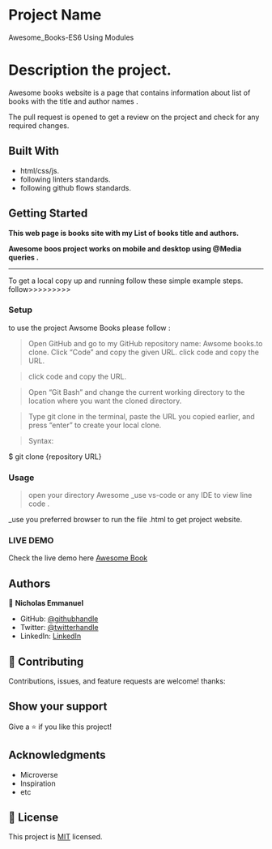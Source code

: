 # Project Name

Awesome_Books-ES6 Using Modules

# Description the project.

Awesome books website is a page that contains information about list of books with the title and author names .

The pull request is opened to get a review on the project and check for any required changes.

## Built With

- html/css/js.
- following linters standards.
- following github flows standards.

## Getting Started

**This web page is books site with my List of books title and authors.**

**Awesome boos project works on mobile and desktop using @Media queries .**

---

To get a local copy up and running follow these simple example steps.
follow>>>>>>>>>

### Setup

to use the project Awsome Books please follow :

> Open GitHub and go to my GitHub repository name: Awsome books.to clone.
> Click “Code” and copy the given URL.
> click code and copy the URL.

> click code and copy the URL.

> Open “Git Bash” and change the current working directory to the location where you want the cloned directory.

> Type git clone in the terminal, paste the URL you copied earlier, and press “enter” to create your local clone.

> Syntax:

$ git clone {repository URL}

### Usage

> open your directory Awesome
> \_use vs-code or any IDE to view line code .

\_use you preferred browser to run the file .html to get project website.

### LIVE DEMO

Check the live demo here [Awesome Book](https://nickemma.github.io/Awesome-Book-ES6/)

## Authors

👤 **Nicholas Emmanuel**

- GitHub: [@githubhandle](https://github.com/NickEmma)
- Twitter: [@twitterhandle](https://twitter.com/techieEmma)
- LinkedIn: [LinkedIn](https://linkedin.com/in/nicholas-emmanuel-6b9775207)

## 🤝 Contributing

Contributions, issues, and feature requests are welcome!
thanks:

## Show your support

Give a ⭐️ if you like this project!

## Acknowledgments

- Microverse
- Inspiration
- etc

## 📝 License

This project is [MIT](./LICENSE) licensed.
